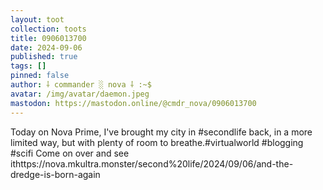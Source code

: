 ```yaml
---
layout: toot
collection: toots
title: 0906013700
date: 2024-09-06
published: true
tags: []
pinned: false
author: ⸸ commander ░ nova ⸸ :~$
avatar: /img/avatar/daemon.jpeg
mastodon: https://mastodon.online/@cmdr_nova/0906013700
---
```


Today on Nova Prime, I've brought my city in #secondlife back, in a more limited way, but with plenty of room to breathe.#virtualworld #blogging #scifi Come on over and see ithttps://nova.mkultra.monster/second%20life/2024/09/06/and-the-dredge-is-born-again
